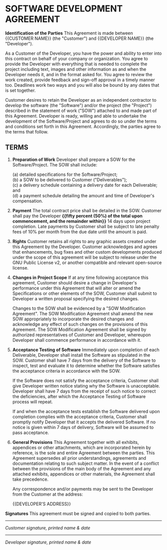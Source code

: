 # SOFTWARE DEVELOPMENT AGREEMENT

**Identification of the Parties** This Agreement is made between {{CUSTOMER NAME}} (the "Customer") and {{DEVELOPER NAME}} (the "Developer").

As a Customer of the Developer, you have the power and ability to enter into this contract on behalf of your company or organization. You agree to provide the Developer with everything that is needed to complete the project including text, images and other information as and when the Developer needs it, and in the format asked for. You agree to review the work created, provide feedback and sign-off approval in a timely manner too. Deadlines work two ways and you will also be bound by any dates that is set together.

Customer desires to retain the Developer as an independent contractor to develop the software (the "Software") and/or the project (the "Project") described in the statement of work ("SOW") attached to and made part of this Agreement. Developer is ready, willing and able to undertake the development of the Software/Project and agrees to do so under the terms and conditions set forth in this Agreement. Accordingly, the parties agree to the terms that follow.

## TERMS

1. **Preparation of Work** Developer shall prepare a SOW for the Software/Project. The SOW shall include:

   (a) detailed specifications for the Software/Project;<br />
   (b) a SOW to be delivered to Customer ("Deliverables");<br />
   (c) a delivery schedule containing a delivery date for each Deliverable; and<br />
   (d) a payment schedule detailing the amount and time of Developer's compensation.

2. **Payment** The total contract price shall be detailed in the SOW. Customer shall pay the Developer **{{fifty percent (50%) of the total upon commencement, and the remainder within}}** 14 days upon project completion. Late payments by Customer shall be subject to late penalty fees of 10% per month from the due date until the amount is paid.

3. **Rights** Customer retains all rights to any graphic assets created under this Agreement by the Developer. Customer acknowledges and agrees that enhancements, bug fixes and other custom developments produced under the scope of this agreement will be subject to release under the GNU Public License v2, or another compatible and relevant open-source license.

4. **Changes in Project Scope** If at any time following acceptance this agreement, Customer should desire a change in Developer's performance under this Agreement that will alter or amend the Specifications or other elements of the SOW, Customer shall submit to Developer a written proposal specifying the desired changes.

   Changes to the SOW shall be evidenced by a "SOW Modification Agreement". The SOW Modification Agreement shall amend the new SOW appropriately to incorporate the desired changes and acknowledge any effect of such changes on the provisions of this Agreement. The SOW Modification Agreement shall be signed by authorized representatives of Customer and Developer, whereupon Developer shall commence performance in accordance with it.

5. **Acceptance Testing of Software** Immediately upon completion of each Deliverable, Developer shall install the Software as stipulated in the SOW. Customer shall have 7 days from the delivery of the Software to inspect, test and evaluate it to determine whether the Software satisfies the acceptance criteria in accordance with the SOW.

   If the Software does not satisfy the acceptance criteria, Customer shall give Developer written notice stating why the Software is unacceptable. Developer shall have 7 days from the receipt of such notice to correct the deficiencies, after which the Acceptance Testing of Software process will repeat.

   If and when the acceptance tests establish the Software delivered upon completion complies with the acceptance criteria, Customer shall promptly notify Developer that it accepts the delivered Software. If no notice is given within 7 days of delivery, Software will be assumed to pass acceptance.

6. **General Provisions** This Agreement together with all exhibits, appendices or other attachments, which are incorporated herein by reference, is the sole and entire Agreement between the parties. This Agreement supersedes all prior understandings, agreements and documentation relating to such subject matter. In the event of a conflict between the provisions of the main body of the Agreement and any attached exhibits, appendices or other materials, the Agreement shall take precedence.

	Any correspondence and/or payments may be sent to the Developer from the Customer at the address:

	{{DEVELOPER'S ADDRESS}}


**Signatures** This agreement must be signed and copied to both parties.



__________________________________________________________________________
*Customer signature, printed name & date*


__________________________________________________________________________
*Developer signature, printed name & date*
